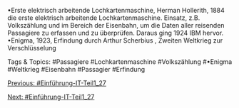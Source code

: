 •Erste elektrisch arbeitende Lochkartenmaschine, Herman Hollerith, 1884 die erste 
elektrisch arbeitende Lochkartenmaschine. Einsatz, z.B. Volkszählung und im Bereich der 
Eisenbahn, um die Daten aller reisenden Passagiere zu erfassen und zu überprüfen. 
Daraus ging 1924 IBM hervor.
•Enigma, 1923, Erfindung durch Arthur Scherbius , Zweiten Weltkrieg zur Verschlüsselung 

   Tags & Topics:
   #Passagiere
   #Lochkartenmaschine
   #Volkszählung
   #•Enigma
   #Weltkrieg
   #Eisenbahn
   #Passagier
   #Erfindung

[Previous: #Einführung-IT-Teil1_27](Einführung-IT-Teil1_27.md)

[Next: #Einführung-IT-Teil1_27](Einführung-IT-Teil1_27.md)
